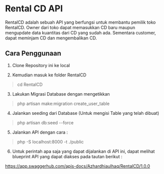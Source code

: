 # Rental CD API

RentalCD adalah sebuah API yang berfungsi untuk membantu pemilik toko RentalCD. Owner dari toko dapat memasukkan CD baru maupun mengupdate data kuantitas dari CD yang sudah ada. Sementara customer, dapat meminjam CD dan mengembalikan CD.

## Cara Penggunaan

1. Clone Repository ini ke local

2. Kemudian masuk ke folder RentalCD

> cd RentalCD

3. Lakukan Migrasi Database dengan mengetikkan

> php artisan make:migration create_user_table


4. Jalankan seeding dari Database (Untuk mengisi Table yang telah dibuat)

> php artisan db:seed --force

5. Jalankan API dengan cara :

> php -S localhost:8000 -t ./public

6. Untuk perintah apa saja yang dapat dijalankan di API ini, dapat melihat blueprint API yang dapat diakses pada tautan berikut :

https://app.swaggerhub.com/apis-docs/Azhardhiaulhaq/RentalCD/1.0.0


